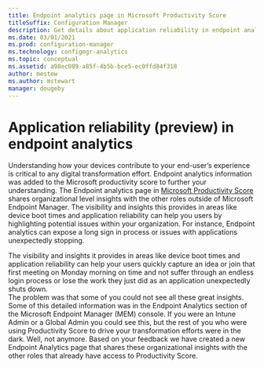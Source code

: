 ```yaml
---
title: Endpoint analytics page in Microsoft Productivity Score
titleSuffix: Configuration Manager
description: Get details about application reliability in endpoint analytics
ms.date: 03/01/2021
ms.prod: configuration-manager
ms.technology: configmgr-analytics
ms.topic: conceptual
ms.assetid: a98ec089-a85f-4b5b-bce5-ec0ffd84f318
author: mestew
ms.author: mstewart
manager: dougeby
---
```


# Application reliability (preview) in endpoint analytics
<!--IN8529842-->
 Understanding how your devices contribute to your end-user’s experience is critical to any digital transformation effort. Endpoint analytics information was added to the Microsoft productivity score to further your understanding. The Endpoint analytics page in [Microsoft Productivity Score](/microsoft-365/admin/productivity/productivity-score) shares organizational level insights with the other roles outside of Microsoft Endpoint Manager. The visibility and insights this provides in areas like device boot times and application reliability can help you users by highlighting potential issues within your organization. For instance, Endpoint analytics can expose a long sign in process or issues with applications unexpectedly stopping.  



The visibility and insights it provides in areas like device boot times and application reliability can help your users quickly capture an idea or join that first meeting on Monday morning on time and not suffer through an endless login process or lose the work they just did as an application unexpectedly shuts down.  
The problem was that some of you could not see all these great insights.  Some of this detailed information was in the Endpoint Analytics section of the Microsoft Endpoint Manager (MEM) console.  If you were an Intune Admin or a Global Admin you could see this, but the rest of you who were using Productivity Score to drive your transformation efforts were in the dark.  Well, not anymore.  Based on your feedback we have created a new Endpoint Analytics page that shares these organizational insights with the other roles that already have access to Productivity Score.

